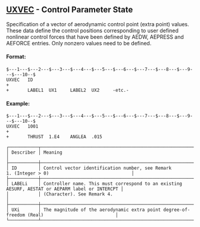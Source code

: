 ## [UXVEC](https://nexus.hexagon.com/documentationcenter/bundle/MSC_Nastran_2022.4/page/Nastran_Combined_Book/qrg/bulktuv/TOC.UXVEC.xhtml) - Control Parameter State

Specification of a vector of aerodynamic control point (extra point) values. These data define the control positions corresponding to user defined nonlinear control forces that have been defined by AEDW, AEPRESS and AEFORCE entries. Only nonzero values need to be defined.

#### Format:

```nastran
$---1---$---2---$---3---$---4---$---5---$---6---$---7---$---8---$---9---$---10--$
UXVEC   ID                                                              +       
+       LABEL1  UX1     LABEL2  UX2     -etc.-                                  
```

#### Example:

```nastran
$---1---$---2---$---3---$---4---$---5---$---6---$---7---$---8---$---9---$---10--$
UXVEC   1001                                                            +       
+       THRUST  1.E4    ANGLEA  .015                                            
```

```text
┌───────────┬─────────────────────────────────────────────────────────────────────────────────────────────────┐
│ Describer │ Meaning                                                                                         │
├───────────┼─────────────────────────────────────────────────────────────────────────────────────────────────┤
│ ID        │ Control vector identification number, see Remark 1. (Integer > 0)                               │
├───────────┼─────────────────────────────────────────────────────────────────────────────────────────────────┤
│ LABELi    │ Controller name. This must correspond to an existing AESURF, AESTAT or AEPARM label or INTERCPT │
│           │ (Character). See Remark 4.                                                                      │
├───────────┼─────────────────────────────────────────────────────────────────────────────────────────────────┤
│ UXi       │ The magnitude of the aerodynamic extra point degree-of-freedom (Real)                           │
└───────────┴─────────────────────────────────────────────────────────────────────────────────────────────────┘
```
